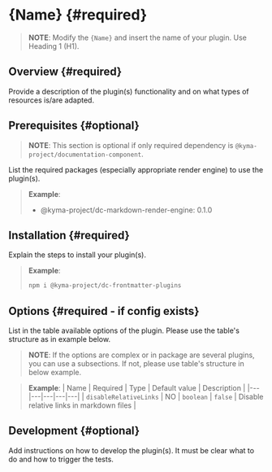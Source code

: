 # {Name} {#required}

> **NOTE**: Modify the `{Name}` and insert the name of your plugin. Use Heading 1 (H1).

## Overview {#required}

Provide a description of the plugin(s) functionality and on what types of resources is/are adapted.

## Prerequisites {#optional}

> **NOTE**: This section is optional if only required dependency is `@kyma-project/documentation-component`.

List the required packages (especially appropriate render engine) to use the plugin(s).

> **Example**: 
> - @kyma-project/dc-markdown-render-engine: 0.1.0

## Installation {#required}

Explain the steps to install your plugin(s).

> **Example**: 
> ```bash
> npm i @kyma-project/dc-frontmatter-plugins
> ```

## Options {#required - if config exists}

List in the table available options of the plugin. Please use the table's structure as in example below.

> **NOTE**: If the options are complex or in package are several plugins, you can use a subsections. If not, please use table's structure in below example.

> **Example**: 
> | Name | Required | Type | Default value | Description |
> |---|---|---|---|---|
> | `disableRelativeLinks` | NO | `boolean` | `false` | Disable relative links in markdown files |

## Development {#optional}

Add instructions on how to develop the plugin(s). It must be clear what to do and how to trigger the tests.

